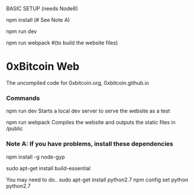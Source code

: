 


BASIC SETUP (needs Node8)


npm install   (# See Note A)

npm run dev

npm run webpack #(to build the website files)

# 0xBitcoin Web

The uncompiled code for 0xbitcoin.org, 0xbitcoin.github.io

### Commands

npm run dev
    Starts a local dev server to serve the website as a test

npm run webpack
     Compiles the website and outputs the static files in  /public


###  Note A: If you have problems, install these dependencies


npm install -g node-gyp

sudo apt-get install build-essential
 
You may need to do..
sudo apt-get install python2.7
npm config set python python2.7
